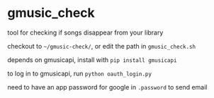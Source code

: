 gmusic_check
===============

tool for checking if songs disappear from your library

checkout to `~/gmusic-check/`, or edit the path in `gmusic_check.sh`

depends on gmusicapi, install with `pip install gmusicapi`

to log in to gmusicapi, run `python oauth_login.py`

need to have an app password for google in `.password` to send email





